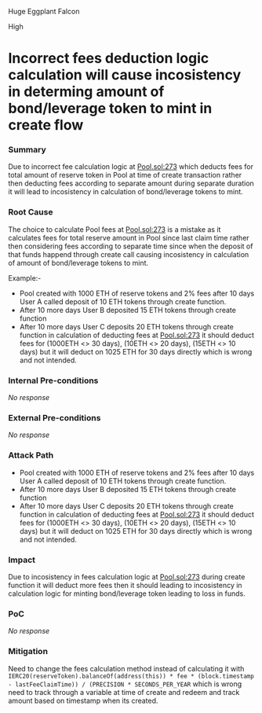 Huge Eggplant Falcon

High

# Incorrect fees deduction logic calculation will cause incosistency in determing amount of bond/leverage token to mint in create flow

### Summary

Due to incorrect fee calculation logic at [Pool.sol:273](https://github.com/sherlock-audit/2024-12-plaza-finance/blob/main/plaza-evm/src/Pool.sol#L273) which deducts fees for total amount of reserve token in Pool at time of create transaction rather then deducting fees according to separate amount during separate duration it will lead to incosistency in calculation of bond/leverage tokens to mint.

### Root Cause

The choice to calculate Pool fees at [Pool.sol:273](https://github.com/sherlock-audit/2024-12-plaza-finance/blob/main/plaza-evm/src/Pool.sol#L273) is a mistake as it calculates fees for total reserve amount in Pool since last claim time rather then considering fees according to separate time since when the deposit of that funds happend through create call causing incosistency in calculation of amount of bond/leverage tokens to mint.

Example:- 
- Pool created with 1000 ETH of reserve tokens and 2% fees after 10 days User A called deposit of 10 ETH tokens through create function. 
- After 10 more days User B deposited 15 ETH tokens through create function
- After 10 more days User C deposits 20 ETH tokens through create function in calculation of deducting fees at [Pool.sol:273](https://github.com/sherlock-audit/2024-12-plaza-finance/blob/main/plaza-evm/src/Pool.sol#L273) it should deduct fees for (1000ETH <> 30 days), (10ETH <> 20 days), (15ETH <> 10 days) but it will deduct on 1025 ETH for 30 days directly which is wrong and not intended.

### Internal Pre-conditions

_No response_

### External Pre-conditions

_No response_

### Attack Path

- Pool created with 1000 ETH of reserve tokens and 2% fees after 10 days User A called deposit of 10 ETH tokens through create function. 
- After 10 more days User B deposited 15 ETH tokens through create function
- After 10 more days User C deposits 20 ETH tokens through create function in calculation of deducting fees at [Pool.sol:273](https://github.com/sherlock-audit/2024-12-plaza-finance/blob/main/plaza-evm/src/Pool.sol#L273) it should deduct fees for (1000ETH <> 30 days), (10ETH <> 20 days), (15ETH <> 10 days) but it will deduct on 1025 ETH for 30 days directly which is wrong and not intended.

### Impact

Due to incosistency in fees calculation logic at [Pool.sol:273](https://github.com/sherlock-audit/2024-12-plaza-finance/blob/main/plaza-evm/src/Pool.sol#L273) during create function it will deduct more fees then it should leading to incosistency in calculation logic for minting bond/leverage token leading to loss in funds.

### PoC

_No response_

### Mitigation

Need to change the fees calculation method instead of calculating it with `IERC20(reserveToken).balanceOf(address(this)) * fee * (block.timestamp - lastFeeClaimTime)) / (PRECISION * SECONDS_PER_YEAR` which is wrong need to track through a variable at time of create and redeem and track amount based on timestamp when its created.